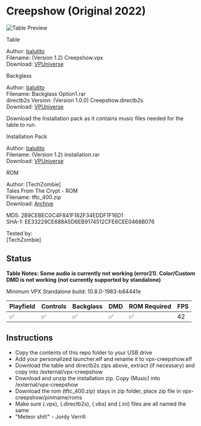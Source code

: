 # Creepshow (Original 2022)

![Table Preview](https://vpuniverse.com/screenshots/monthly_2022_01/20220118_180456.jpg.5df51e6a1e1f04ac367ee32201aef627.jpg)

Table

Author: [balutito](https://vpuniverse.com/profile/36070-balutito/)    
Filename: (Version 1.2) Creepshow.vpx  
Download: [VPUniverse](https://vpuniverse.com/files/file/8790-creepshow/)

Backglass

Author: [balutito](https://vpuniverse.com/profile/36070-balutito/)  
Filename: Backglass Option1.rar  
directb2s Version: (Version 1.0.0) Creepshow.directb2s  
Download: [VPUniverse](https://vpuniverse.com/files/file/8791-alternative-b2s-and-backglass-for-creepshow/)

Download the Installation pack as it contains music files needed for the table to run.

Installation Pack

Author: [balutito](https://vpuniverse.com/profile/36070-balutito/)  
Filename: (Version 1.2) installation.rar  
Download: [VPUniverse](https://vpuniverse.com/files/file/8790-creepshow/)

ROM

Author: [TechZombie]  
Tales From The Crypt - ROM  
Filename: tftc_400.zip  
Download: [Archive](https://archive.org/details/tftc_400)

MD5: 2B9CEBEC0C4F841F182F34EDDF1F16D1  
SHA-1: EE33229CE688A5D6EB9174512CFE6CEE0468B076
  
Tested by:  
[TechZombie]

## Status 

**Table Notes: Some audio is currently not working (error21). Color/Custom DMD is not working (not currently supported by standalone)**

Minimum VPX Standalone build: 10.8.0-1983-b84441e

| Playfield | Controls | Backglass | DMD | ROM Required | FPS | 
|-----------|----------|-----------|-----|--------------|-----|
| :white_check_mark: | :white_check_mark: | :white_check_mark: | :white_check_mark: | :white_check_mark: | 42 |

## Instructions

- Copy the contents of this repo folder to your USB drive
- Add your personalized launcher.elf and rename it to vpx-creepshow.elf
- Download the table and directb2s zips above, extract (if necessary) and copy into /external/vpx-creepshow
- Download and unzip the installation zip. Copy (Music) into /external/vpx-creepshow
- Download the rom (tftc_400.zip) stays in zip folder, place zip file in vpx-creepshow/pinmame/roms
- Make sure (.vpx), (.directb2s), (.vbs) and (.ini) files are all named the same
- "Meteor shit!" - Jordy Verrill 
